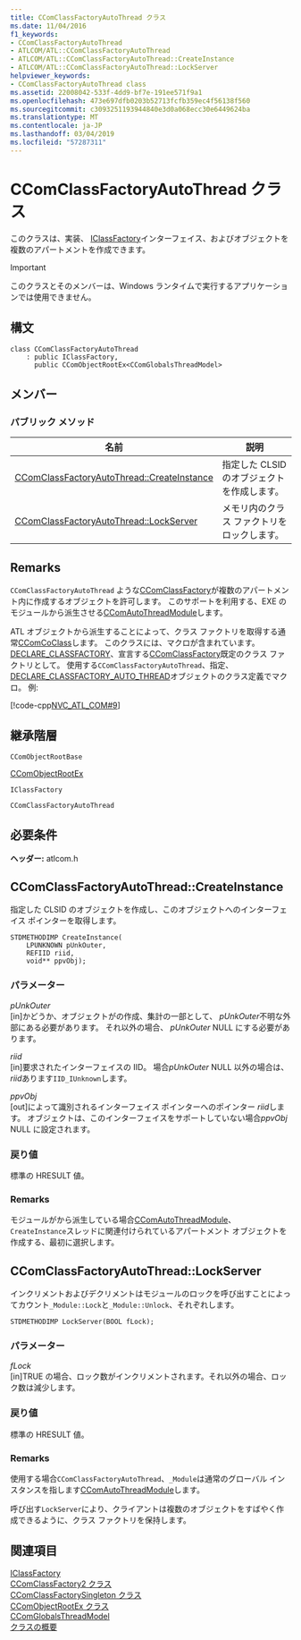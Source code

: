 ```yaml
---
title: CComClassFactoryAutoThread クラス
ms.date: 11/04/2016
f1_keywords:
- CComClassFactoryAutoThread
- ATLCOM/ATL::CComClassFactoryAutoThread
- ATLCOM/ATL::CComClassFactoryAutoThread::CreateInstance
- ATLCOM/ATL::CComClassFactoryAutoThread::LockServer
helpviewer_keywords:
- CComClassFactoryAutoThread class
ms.assetid: 22008042-533f-4dd9-bf7e-191ee571f9a1
ms.openlocfilehash: 473e697dfb0203b52713fcfb359ec4f56138f560
ms.sourcegitcommit: c3093251193944840e3d0a068ecc30e6449624ba
ms.translationtype: MT
ms.contentlocale: ja-JP
ms.lasthandoff: 03/04/2019
ms.locfileid: "57287311"
---
```

# <a name="ccomclassfactoryautothread-class"></a>CComClassFactoryAutoThread クラス

このクラスは、実装、 [IClassFactory](/windows/desktop/api/unknwnbase/nn-unknwnbase-iclassfactory)インターフェイス、およびオブジェクトを複数のアパートメントを作成できます。

> [!IMPORTANT]
>  このクラスとそのメンバーは、Windows ランタイムで実行するアプリケーションでは使用できません。

## <a name="syntax"></a>構文

```
class CComClassFactoryAutoThread
    : public IClassFactory,
      public CComObjectRootEx<CComGlobalsThreadModel>
```

## <a name="members"></a>メンバー

### <a name="public-methods"></a>パブリック メソッド

|名前|説明|
|----------|-----------------|
|[CComClassFactoryAutoThread::CreateInstance](#createinstance)|指定した CLSID のオブジェクトを作成します。|
|[CComClassFactoryAutoThread::LockServer](#lockserver)|メモリ内のクラス ファクトリをロックします。|

## <a name="remarks"></a>Remarks

`CComClassFactoryAutoThread` ような[CComClassFactory](../../atl/reference/ccomclassfactory-class.md)が複数のアパートメント内に作成するオブジェクトを許可します。 このサポートを利用する、EXE のモジュールから派生させる[CComAutoThreadModule](../../atl/reference/ccomautothreadmodule-class.md)します。

ATL オブジェクトから派生することによって、クラス ファクトリを取得する通常[CComCoClass](../../atl/reference/ccomcoclass-class.md)します。 このクラスには、マクロが含まれています。 [DECLARE_CLASSFACTORY](aggregation-and-class-factory-macros.md#declare_classfactory)、宣言する[CComClassFactory](../../atl/reference/ccomclassfactory-class.md)既定のクラス ファクトリとして。 使用する`CComClassFactoryAutoThread`、指定、 [DECLARE_CLASSFACTORY_AUTO_THREAD](aggregation-and-class-factory-macros.md#declare_classfactory_auto_thread)オブジェクトのクラス定義でマクロ。 例:

[!code-cpp[NVC_ATL_COM#9](../../atl/codesnippet/cpp/ccomclassfactoryautothread-class_1.h)]

## <a name="inheritance-hierarchy"></a>継承階層

`CComObjectRootBase`

[CComObjectRootEx](../../atl/reference/ccomobjectrootex-class.md)

`IClassFactory`

`CComClassFactoryAutoThread`

## <a name="requirements"></a>必要条件

**ヘッダー:** atlcom.h

##  <a name="createinstance"></a>  CComClassFactoryAutoThread::CreateInstance

指定した CLSID のオブジェクトを作成し、このオブジェクトへのインターフェイス ポインターを取得します。

```
STDMETHODIMP CreateInstance(
    LPUNKNOWN pUnkOuter,
    REFIID riid,
    void** ppvObj);
```

### <a name="parameters"></a>パラメーター

*pUnkOuter*<br/>
[in]かどうか、オブジェクトがの作成、集計の一部として、 *pUnkOuter*不明な外部にある必要があります。 それ以外の場合、 *pUnkOuter* NULL にする必要があります。

*riid*<br/>
[in]要求されたインターフェイスの IID。 場合*pUnkOuter* NULL 以外の場合は、 *riid*あります`IID_IUnknown`します。

*ppvObj*<br/>
[out]によって識別されるインターフェイス ポインターへのポインター *riid*します。 オブジェクトは、このインターフェイスをサポートしていない場合*ppvObj* NULL に設定されます。

### <a name="return-value"></a>戻り値

標準の HRESULT 値。

### <a name="remarks"></a>Remarks

モジュールがから派生している場合[CComAutoThreadModule](../../atl/reference/ccomautothreadmodule-class.md)、`CreateInstance`スレッドに関連付けられているアパートメント オブジェクトを作成する、最初に選択します。

##  <a name="lockserver"></a>  CComClassFactoryAutoThread::LockServer

インクリメントおよびデクリメントはモジュールのロックを呼び出すことによってカウント`_Module::Lock`と`_Module::Unlock`、それぞれします。

```
STDMETHODIMP LockServer(BOOL fLock);
```

### <a name="parameters"></a>パラメーター

*fLock*<br/>
[in]TRUE の場合、ロック数がインクリメントされます。それ以外の場合、ロック数は減少します。

### <a name="return-value"></a>戻り値

標準の HRESULT 値。

### <a name="remarks"></a>Remarks

使用する場合`CComClassFactoryAutoThread`、`_Module`は通常のグローバル インスタンスを指します[CComAutoThreadModule](../../atl/reference/ccomautothreadmodule-class.md)します。

呼び出す`LockServer`により、クライアントは複数のオブジェクトをすばやく作成できるように、クラス ファクトリを保持します。

## <a name="see-also"></a>関連項目

[IClassFactory](/windows/desktop/api/unknwnbase/nn-unknwnbase-iclassfactory)<br/>
[CComClassFactory2 クラス](../../atl/reference/ccomclassfactory2-class.md)<br/>
[CComClassFactorySingleton クラス](../../atl/reference/ccomclassfactorysingleton-class.md)<br/>
[CComObjectRootEx クラス](../../atl/reference/ccomobjectrootex-class.md)<br/>
[CComGlobalsThreadModel](atl-typedefs.md#ccomglobalsthreadmodel)<br/>
[クラスの概要](../../atl/atl-class-overview.md)
